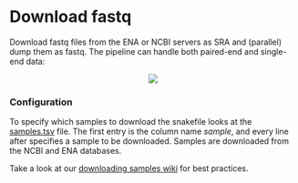 # Download fastq
Download fastq files from the ENA or NCBI servers as SRA and (parallel) dump them as fastq. The pipeline can handle both paired-end and single-end data:

<p align="center">
    <img src="https://raw.githubusercontent.com/vanheeringen-lab/snakemake-workflows/master/imgs/download_fastq.svg?sanitize=true">
</p>

### Configuration
To specify which samples to download the snakefile looks at the [samples.tsv](https://github.com/vanheeringen-lab/snakemake-workflows/blob/master/workflows/download_fastq/samples.tsv) file. The first entry is the column name *sample*, and every line after specifies a sample to be downloaded. Samples are downloaded from the NCBI and ENA databases. 

Take a look at our [downloading samples wiki](https://github.com/vanheeringen-lab/snakemake-workflows/wiki/2.0-Downloading-samples) for best practices.
